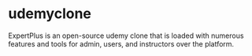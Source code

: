 # udemyclone
ExpertPlus is an open-source udemy clone that is loaded with numerous features and tools for admin, users, and instructors over the platform. 
